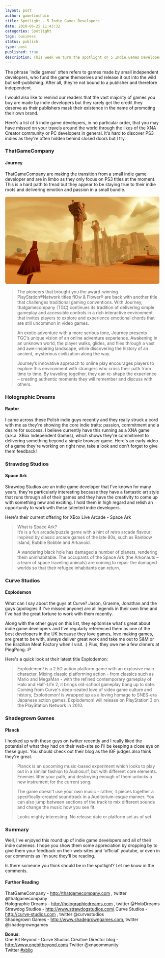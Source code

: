 ```yaml
---
layout: post
author: gamelinchpin
title: Spotlight - 5 Indie Games Developers
date: 2010-06-25 11:43:32
categories: Spotlight
tags: business
status: publish
type: post
published: true
description: This week we turn the spotlight on 5 Indie Games Developers. Do you agree? Should you be in this list?
---
```

The phrase 'indie games' often refers to games made by small independent
developers, who fund the game themselves and release it out into the
wild but self-publishing. After all, they're not bound to a publisher
and therefore independent.

I would also like to remind our readers that the vast majority of games
you buy are made by indie developers but they rarely get the credit they
deserve as their publishers mask their existence in the name of
promoting their own brand.

Here's a list of 5 indie game developers, in no particular order, that
you may have missed on your travels around the world through the likes
of the XNA Creator community or PC developers in general. It's hard to
discover PS3 indies as they're often hidden behind closed doors but I
try.

### ThatGameCompany

#### Journey

ThatGameCompany are making the transition from a small indie game
developer and are in limbo as they only focus on PS3 titles at the
moment. This is a hard path to tread but they appear to be staying true
to their indie roots and delivering emotion and passion in a small
bundle.

![](assets/Screen-shot-2010-06-22-at-23.54.34.png "Screen shot 2010-06-22 at 23.54.34")

> The pioneers that brought you the award-winning PlayStation®Network
> titles flOw & Flower® are back with another title that challenges
> traditional gaming conventions. With Journey, thatgamecompany (TGC)
> continues its tradition of delivering simple gameplay and accessible
> controls in a rich interactive environment that invites players to
> explore and experience emotional chords that are still uncommon in
> video games.
>
> An exotic adventure with a more serious tone, Journey presents TGC’s
> unique vision of an online adventure experience. Awakening in an
> unknown world, the player walks, glides, and flies through a vast and
> awe-inspiring landscape, while discovering the history of an ancient,
> mysterious civilization along the way.
>
> Journey’s innovative approach to online play encourages players to
> explore this environment with strangers who cross their path from time
> to time. By traveling together, they can re-shape the experience –
> creating authentic moments they will remember and discuss with others.

### Holographic Dreams

#### Raptor

I came across these Polish indie guys recently and they really struck a
cord with me as they're showing the core indie
traits: passion, commitment and a desire for success. I believe currently have this running as a XNA game (a.k.a. XBox Independent Games), which shows
they're commitment to delivering something beyond a simple browser game.
Here's an early video of a game they're working on right now, take a
look and don't forget to give them feedback!

### Strawdog Studios

#### Space Ark

Strawdog Studios are an indie game developer that I've known for many
years, they're particularly interesting because they have a fantastic
art style that runs through all of their games and they have the
creativity to come up with something new and exciting. I hold them in
high regard and relish an opportunity to work with these talented indie
developers.

Here's their current offering for XBox Live Arcade - Space Ark

> What is Space Ark?\
>  It’s is a fun arcade/puzzle game with a hint of retro arcade flavour;
> inspired by classic arcade games of the late 80s, such as Rainbow
> Island, Bubble Bobble and Arkanoid.
>
> A wandering black hole has damaged a number of planets, rendering them
> uninhabitable. The occupants of the Space Ark (the Arkonauts – a team
> of space traveling animals) are coming to repair the damaged worlds so
> that their refugee inhabitants can return.

### Curve Studios

#### Explodemon

What can I say about the guys at Curve? Jason, Graeme, Jonathan and the
guys (apologies if I've missed anyone) are all legends in their own time
and I've had the great fortune to work with them recently.

Along with the other guys on this list, they epitomise what's great
about indie game developers and I've regularly referenced them as one of
the best developers in the UK because they love games, love making
games, are great to be with, always deliver great work and take me out
to S&M or the Brazilian Meat Factory when I visit. :) Plus, they owe me
a few dinners at PingPong. :P

Here's a quick look at their latest title
Explodemon:

> Explodemon! is a 2.5D action platform game with an explosive main
> character. Mixing classic platforming action - from classics such as
> Mario and MegaMan - with the refined contemporary gameplay of Halo and
> Half-Life 2, it brings old-school gameplay bang up to date. Coming
> from Curve's deep-seated love of video game culture and history,
> Explodemon! is wrapped up as a loving homage to SNES-era Japanese
> action games.
>  Explodemon! will release on PlayStation 3 on the PlayStation Network
> in 2010.

### Shadegrown Games

#### Planck

I hooked up with these guys on twitter recently and I really liked the
potential of what they had on their web-site so I'll be keeping a close
eye on these guys. You should check out their blog as the IGF judges
also think they're great.

> Planck is an upcoming music-based experiment which looks to play out
> in a similar fashion to Audiosurf, but with different core elements.
> Enemies litter your path, and destroying enough of them unlocks a new
> instrument for the current song.
>
> The game doesn't use your own music - rather, it pieces together a
> specifically-created soundtrack in a Auditorium-esque manner. You can
> also jump between sections of the track to mix different sounds and
> change the music how you see fit.
>
> Looks mighty interesting. No release date or platform set as of yet.

### Summary

Well, I've enjoyed this round up of indie game developers and all of
their indie cuteness. I hope you show them some appreciation by dropping
by to give them your feedback on their web-sites and 'official' youtube,
or even in our comments as I'm sure they'll be reading.

Is there someone you think should be in the spotlight? Let me know in
the comments.

#### Further Reading

ThatGameCompany - http://thatgamecompany.com , twitter @thatgamecompany\
 Holographic Dreams - http://holographicdreams.com , twitter
@HoloDreams\
 Strawdog Studios - http://www.strawdogstudios.com\
 Curve Studios - http://curve-studios.com , twitter @curvestudios\
 Shadegrown Games - http://www.shadegrowngames.com, twitter
@shadegrowngames

**Bonus**:\
 One Bit Beyond - Curve Studios Creative Director blog -
http://www.onebitbeyond.com\
 Twitter @xnacommunity\
 Twitter [\#xblig](http://twitter.com/#search?q=%23XBLIG)

